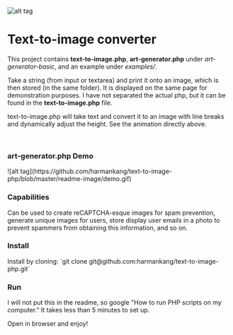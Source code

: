 ![alt tag](https://github.com/harmankang/text-to-image-php/blob/master/readme-image/demo-line-breaker.gif)


<h1>Text-to-image converter</h1>
<p>This project contains <strong>text-to-image.php</strong>, <strong>art-generator.php</strong> under <em>art-generator-basic</em>, and an example under <em>examples/</em>.</p>
<p>Take a string (from input or textarea) and print it onto an image, which is then stored (in the same folder). It is displayed on the same page for demonstration purposes. I have not separated the actual php, but it can be found in the <strong>text-to-image.php</strong> file. </p>
<p>text-to-image.php will take text and convert it to an image with line breaks and dynamically adjust the height. See the animation directly above.</p>


<br>

<h3>art-generator.php Demo</h3>
![alt tag](https://github.com/harmankang/text-to-image-php/blob/master/readme-image/demo.gif)

<h3>Capabilities</h3>
<p>Can be used to create reCAPTCHA-esque images for spam prevention, generate unique images for users, store display user emails in a photo to prevent spammers from obtaining this information, and so on.</p>

<h3>Install</h3>
Install by cloning: `git clone git@github.com:harmankang/text-to-image-php.git`
<br>
<h3>Run</h3>
<p>I will not put this in the readme, so google "How to run PHP scripts on my computer." It takes less than 5 minutes to set up.</p>
<p>Open in browser and enjoy!</p>








